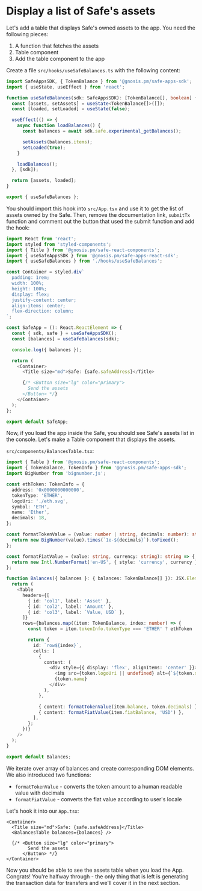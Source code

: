 # Display a list of Safe's assets

Let's add a table that displays Safe's owned assets to the app. You need the following pieces:

1. A function that fetches the assets
2. Table component
3. Add the table component to the app

Create a file `src/hooks/useSafeBalances.ts` with the following content:

```ts
import SafeAppsSDK, { TokenBalance } from '@gnosis.pm/safe-apps-sdk';
import { useState, useEffect } from 'react';

function useSafeBalances(sdk: SafeAppsSDK): [TokenBalance[], boolean] {
  const [assets, setAssets] = useState<TokenBalance[]>([]);
  const [loaded, setLoaded] = useState(false);

  useEffect(() => {
    async function loadBalances() {
      const balances = await sdk.safe.experimental_getBalances();

      setAssets(balances.items);
      setLoaded(true);
    }

    loadBalances();
  }, [sdk]);

  return [assets, loaded];
}

export { useSafeBalances };
```

You should import this hook into `src/App.tsx` and use it to get the list of assets owned by the Safe. Then, remove the documentation link, `submitTx` function and comment out the button that used the submit function and add the hook:

```ts
import React from 'react';
import styled from 'styled-components';
import { Title } from '@gnosis.pm/safe-react-components';
import { useSafeAppsSDK } from '@gnosis.pm/safe-apps-react-sdk';
import { useSafeBalances } from './hooks/useSafeBalances';

const Container = styled.div`
  padding: 1rem;
  width: 100%;
  height: 100%;
  display: flex;
  justify-content: center;
  align-items: center;
  flex-direction: column;
`;

const SafeApp = (): React.ReactElement => {
  const { sdk, safe } = useSafeAppsSDK();
  const [balances] = useSafeBalances(sdk);

  console.log({ balances });

  return (
    <Container>
      <Title size="md">Safe: {safe.safeAddress}</Title>

      {/* <Button size="lg" color="primary">
        Send the assets
      </Button> */}
    </Container>
  );
};

export default SafeApp;
```

Now, if you load the app inside the Safe, you should see Safe's assets list in the console. Let's make a Table component that displays the assets.

`src/components/BalancesTable.tsx`:

```ts
import { Table } from '@gnosis.pm/safe-react-components';
import { TokenBalance, TokenInfo } from '@gnosis.pm/safe-apps-sdk';
import BigNumber from 'bignumber.js';

const ethToken: TokenInfo = {
  address: '0x0000000000000',
  tokenType: 'ETHER',
  logoUri: './eth.svg',
  symbol: 'ETH',
  name: 'Ether',
  decimals: 18,
};

const formatTokenValue = (value: number | string, decimals: number): string => {
  return new BigNumber(value).times(`1e-${decimals}`).toFixed();
};

const formatFiatValue = (value: string, currency: string): string => {
  return new Intl.NumberFormat('en-US', { style: 'currency', currency }).format(parseFloat(value));
};

function Balances({ balances }: { balances: TokenBalance[] }): JSX.Element {
  return (
    <Table
      headers={[
        { id: 'col1', label: 'Asset' },
        { id: 'col2', label: 'Amount' },
        { id: 'col3', label: `Value, USD` },
      ]}
      rows={balances.map((item: TokenBalance, index: number) => {
        const token = item.tokenInfo.tokenType === 'ETHER' ? ethToken : item.tokenInfo;

        return {
          id: `row${index}`,
          cells: [
            {
              content: (
                <div style={{ display: 'flex', alignItems: 'center' }}>
                  <img src={token.logoUri || undefined} alt={`${token.symbol} Logo`} />
                  {token.name}
                </div>
              ),
            },

            { content: formatTokenValue(item.balance, token.decimals) },
            { content: formatFiatValue(item.fiatBalance, 'USD') },
          ],
        };
      })}
    />
  );
}

export default Balances;
```

We iterate over array of balances and create corresponding DOM elements. We also introduced two functions:

- `formatTokenValue` - converts the token amount to a human readable value with decimals
- `formatFiatValue` - converts the fiat value according to user's locale

Let's hook it into our `App.tsx`:

```tsx
<Container>
  <Title size="md">Safe: {safe.safeAddress}</Title>
  <BalancesTable balances={balances} />

  {/* <Button size="lg" color="primary">
        Send the assets
      </Button> */}
</Container>
```

Now you should be able to see the assets table when you load the App.
Congrats! You're halfway through - the only thing that is left is generating the transaction data for transfers and we'll cover it in the next section.
